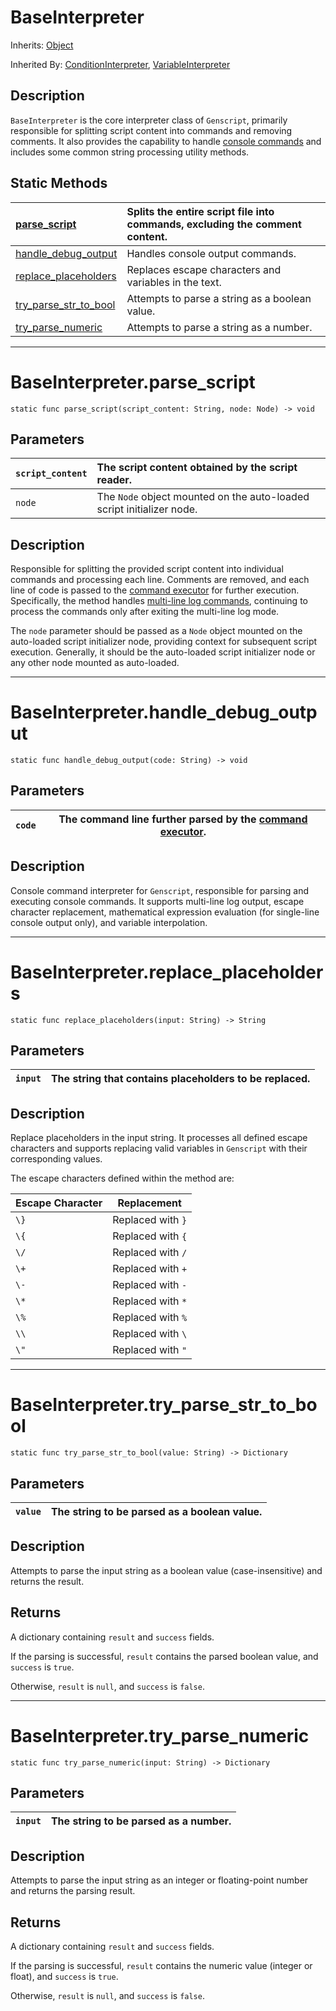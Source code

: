 # BaseInterpreter

Inherits: [Object](https://docs.godotengine.org/en/stable/classes/class_object.html)

Inherited By: [ConditionInterpreter](ConditionInterpreter.md), [VariableInterpreter](VariableInterpreter.md)

## Description

`BaseInterpreter` is the core interpreter class of `Genscript`, primarily responsible for splitting script content into commands and removing comments. It also provides the capability to handle [console commands](../../Genscript/Category/Console.md) and includes some common string processing utility methods.

## Static Methods

|[parse_script](#baseinterpreterparse_script)|Splits the entire script file into commands, excluding the comment content.|
|:--|:--|
|[handle_debug_output](#baseinterpreterhandle_debug_output)|Handles console output commands.|
|[replace_placeholders](#baseinterpreterreplace_placeholders)|Replaces escape characters and variables in the text.|
|[try_parse_str_to_bool](#baseinterpretertry_parse_str_to_bool)|Attempts to parse a string as a boolean value.|
|[try_parse_numeric](#baseinterpretertry_parse_numeric)|Attempts to parse a string as a number.|

---

# BaseInterpreter.parse_script

`static func parse_script(script_content: String, node: Node) -> void`  

## Parameters

|`script_content`|The script content obtained by the script reader.|
|:--|:--|
|`node`|The `Node` object mounted on the auto-loaded script initializer node.|

## Description

Responsible for splitting the provided script content into individual commands and processing each line. Comments are removed, and each line of code is passed to the [command executor](ScriptExecutor.md) for further execution. Specifically, the method handles [multi-line log commands](../../Genscript/Category/Console.md/#-n), continuing to process the commands only after exiting the multi-line log mode.

The `node` parameter should be passed as a `Node` object mounted on the auto-loaded script initializer node, providing context for subsequent script execution. Generally, it should be the auto-loaded script initializer node or any other node mounted as auto-loaded.

---

# BaseInterpreter.handle_debug_output

`static func handle_debug_output(code: String) -> void`

## Parameters

|`code`|The command line further parsed by the [command executor](ScriptExecutor.md).|
|---|---|

## Description

Console command interpreter for `Genscript`, responsible for parsing and executing console commands. It supports multi-line log output, escape character replacement, mathematical expression evaluation (for single-line console output only), and variable interpolation.

---

# BaseInterpreter.replace_placeholders

`static func replace_placeholders(input: String) -> String`

## Parameters

|`input`|The string that contains placeholders to be replaced.|
|---|---|

## Description

Replace placeholders in the input string. It processes all defined escape characters and supports replacing valid variables in `Genscript` with their corresponding values.

The escape characters defined within the method are:

|Escape Character|Replacement|  
|---|---|  
|`\}`|Replaced with `}`|  
|`\{`|Replaced with `{`|  
|`\/`|Replaced with `/`|  
|`\+`|Replaced with `+`|  
|`\-`|Replaced with `-`|  
|`\*`|Replaced with `*`|  
|`\%`|Replaced with `%`|  
|`\\`|Replaced with `\`|  
|`\"`|Replaced with `"`|  

---

# BaseInterpreter.try_parse_str_to_bool

`static func try_parse_str_to_bool(value: String) -> Dictionary`

## Parameters

|`value`|The string to be parsed as a boolean value.|
|---|---|

## Description

Attempts to parse the input string as a boolean value (case-insensitive) and returns the result.

## Returns

A dictionary containing `result` and `success` fields.  

If the parsing is successful, `result` contains the parsed boolean value, and `success` is `true`.  

Otherwise, `result` is `null`, and `success` is `false`.

---

# BaseInterpreter.try_parse_numeric

`static func try_parse_numeric(input: String) -> Dictionary`

## Parameters

|`input`|The string to be parsed as a number.|
|---|---|

## Description

Attempts to parse the input string as an integer or floating-point number and returns the parsing result.

## Returns

A dictionary containing `result` and `success` fields.  

If the parsing is successful, `result` contains the numeric value (integer or float), and `success` is `true`. 

Otherwise, `result` is `null`, and `success` is `false`. 